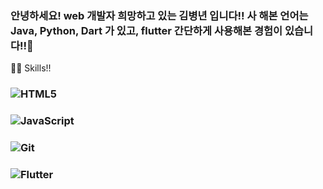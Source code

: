 ### 안녕하세요! web 개발자 희망하고 있는 김병년 입니다!! 사 해본 언어는 Java, Python, Dart 가 있고, flutter 간단하게 사용해본 경험이 있습니다!!👋

🏃‍♂️ Skills!!<br>

### <img alt="HTML5" src ="https://img.shields.io/badge/HTML5-E34F26.svg?&style=for-the-badge&logo=HTML5&logoColor=white"/>
### <img alt="JavaScript" src ="https://img.shields.io/badge/JavaScript-F7DF1E.svg?&style=for-the-badge&logo=JavaScript&logoColor=white"/>
### <img alt="Git" src ="https://img.shields.io/badge/Git-F95032.svg?&style=for-the-badge&logo=Git&logoColor=white"/>
### <img alt="Flutter" src ="https://img.shields.io/badge/Flutter-02569B.svg?&style=for-the-badge&logo=Flutter&logoColor=white"/>


<!--
**KimByeongNyeon/KimByeongNyeon** is a ✨ _special_ ✨ repository because its `README.md` (this file) appears on your GitHub profile.

Here are some ideas to get you started:

- 🔭 I’m currently working on ...
- 🌱 I’m currently learning ...
- 👯 I’m looking to collaborate on ...
- 🤔 I’m looking for help with ...
- 💬 Ask me about ...
- 📫 How to reach me: ...
- 😄 Pronouns: ...
- ⚡ Fun fact: ...
-->

